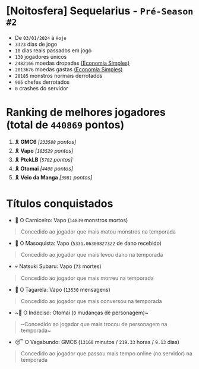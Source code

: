 # [Noitosfera] Sequelarius - `Pré-Season #2`
- De `03/01/2024` à `Hoje`
- `3323` dias de jogo
- `18` dias reais passados em jogo
- `130` jogadores únicos
- `2482166` moedas dropadas [(Economia Simples)](https://github.com/otomay/Economia-Simples)
- `2013676` moedas gastas [(Economia Simples)](https://github.com/otomay/Economia-Simples)
- `28185` monstros normais derrotados
- `905` chefes derrotados
- `0` crashes do servidor

# Ranking de melhores jogadores (total de `440869` pontos)
1. 🎗️ **GMC6** *[`233588` pontos]*
2. 🎗️ **Vapo** *[`183529` pontos]*
3. 🎗️ **PtckLB** *[`5702` pontos]*
4. 🎗️ **Otomai** *[`4408` pontos]*
5. 🎗️ **Veio da Manga** *[`3981` pontos]*

# Títulos conquistados
- 👹 O Carniceiro: Vapo (`14839` monstros mortos)
> Concedido ao jogador que mais matou monstros na temporada
- 🥵 O Masoquista: Vapo (`5331.06300827322` de dano recebido)
> Concedido ao jogador que mais levou dano na temporada
- 💀 Natsuki Subaru: Vapo (`73` mortes)
> Concedido ao jogador que mais morreu na temporada
- 🦜 O Tagarela: Vapo (`13530` mensagens)
> Concedido ao jogador que mais conversou na temporada
- ~🤔 O Indeciso: Otomai (`0` mudanças de personagem)~
> ~Concedido ao jogador que mais trocou de personagem na temporada~
- 😴 O Vagabundo: GMC6 (`13160` minutos / `219.33` horas / `9.13` dias)
> Concedido ao jogador que passou mais tempo online (no servidor) na temporada

